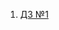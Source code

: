 1. [ДЗ №1]([https://github.com/ylabio/react-webinar-3/pull/15](https://github.com/aleksander1802/react-intensive/blob/first/README.md)https://github.com/aleksander1802/react-intensive/blob/first/README.md)
